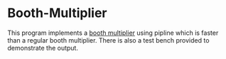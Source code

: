 # Booth-Multiplier
This program implements a [booth multiplier](https://en.wikipedia.org/wiki/Booth%27s_multiplication_algorithm) using pipline which is faster than a regular booth multiplier. 
There is also a test bench provided to demonstrate the output.
